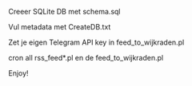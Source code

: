 Creeer SQLite DB met schema.sql

Vul metadata met CreateDB.txt

Zet je eigen Telegram API key in feed_to_wijkraden.pl

cron all rss_feed*.pl en de feed_to_wijkraden.pl

Enjoy!

